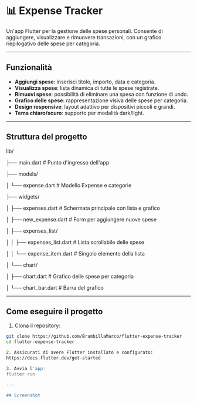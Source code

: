 # 📊 Expense Tracker

Un'app Flutter per la gestione delle spese personali. Consente di aggiungere, visualizzare e rimuovere transazioni, con un grafico riepilogativo delle spese per categoria.

---

## Funzionalità

- **Aggiungi spese**: inserisci titolo, importo, data e categoria.
- **Visualizza spese**: lista dinamica di tutte le spese registrate.
- **Rimuovi spese**: possibilità di eliminare una spesa con funzione di undo.
- **Grafico delle spese**: rappresentazione visiva delle spese per categoria.
- **Design responsive**: layout adattivo per dispositivi piccoli e grandi.
- **Tema chiaro/scuro**: supporto per modalità dark/light.

---

## Struttura del progetto

lib/

├── main.dart # Punto d'ingresso dell'app

├── models/

│ └── expense.dart # Modello Expense e categorie

├── widgets/

│ ├── expenses.dart # Schermata principale con lista e grafico

│ ├── new_expense.dart # Form per aggiungere nuove spese

│ ├── expenses_list/

│ │ ├── expenses_list.dart # Lista scrollabile delle spese

│ │ └── expense_item.dart # Singolo elemento della lista

│ └── chart/

│ ├── chart.dart # Grafico delle spese per categoria

│ └── chart_bar.dart # Barra del grafico

---

## Come eseguire il progetto

1. Clona il repository:

```bash
git clone https://github.com/BrambillaMarco/flutter-expense-tracker
cd flutter-expense-tracker

2. Assicurati di avere Flutter installato e configurato:
https://docs.flutter.dev/get-started

3. Avvia l'app:
flutter run

---

## Screenshot

